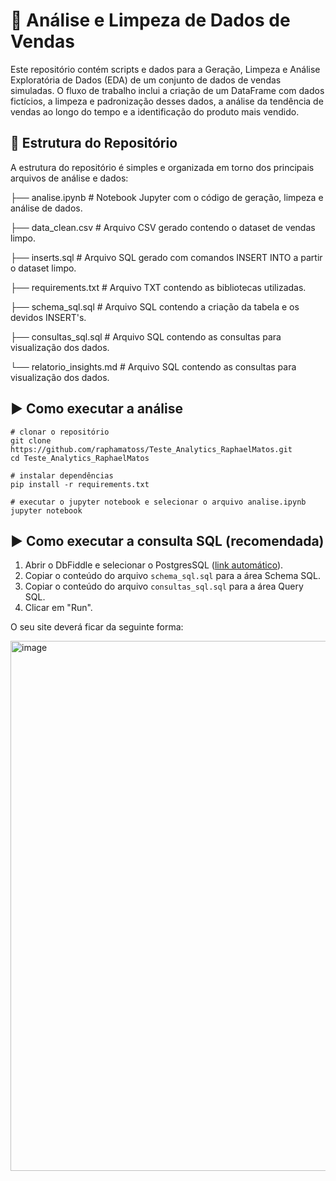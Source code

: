 # 🚀 Análise e Limpeza de Dados de Vendas

Este repositório contém scripts e dados para a Geração, Limpeza e Análise Exploratória de Dados (EDA) de um conjunto de dados de vendas simuladas. O fluxo de trabalho inclui a criação de um DataFrame com dados fictícios, a limpeza e padronização desses dados, a análise da tendência de vendas ao longo do tempo e a identificação do produto mais vendido.

## 📂 Estrutura do Repositório

A estrutura do repositório é simples e organizada em torno dos principais arquivos de análise e dados:


├── analise.ipynb      # Notebook Jupyter com o código de geração, limpeza e análise de dados.

├── data_clean.csv      # Arquivo CSV gerado contendo o dataset de vendas limpo.

├── inserts.sql         # Arquivo SQL gerado com comandos INSERT INTO a partir o dataset limpo.

├── requirements.txt    # Arquivo TXT contendo as bibliotecas utilizadas.

├── schema_sql.sql   # Arquivo SQL contendo a criação da tabela e os devidos INSERT's.

├── consultas_sql.sql   # Arquivo SQL contendo as consultas para visualização dos dados.

└── relatorio_insights.md   # Arquivo SQL contendo as consultas para visualização dos dados.

## ▶️ Como executar a análise
```
# clonar o repositório
git clone https://github.com/raphamatoss/Teste_Analytics_RaphaelMatos.git
cd Teste_Analytics_RaphaelMatos

# instalar dependências
pip install -r requirements.txt

# executar o jupyter notebook e selecionar o arquivo analise.ipynb
jupyter notebook
```
## ▶️ Como executar a consulta SQL (recomendada)

1. Abrir o DbFiddle e selecionar o PostgresSQL ([link automático](https://www.db-fiddle.com/f/4jyoMCicNSZpjMt4jFYoz5/0)).
2. Copiar o conteúdo do arquivo ```schema_sql.sql``` para a área Schema SQL.
3. Copiar o conteúdo do arquivo ```consultas_sql.sql``` para a área Query SQL.
4. Clicar em "Run".
   
O seu site deverá ficar da seguinte forma: 

<img width="1656" height="848" alt="image" src="https://github.com/user-attachments/assets/3283edd1-460e-4f12-9f7a-a91688353ba1" />

